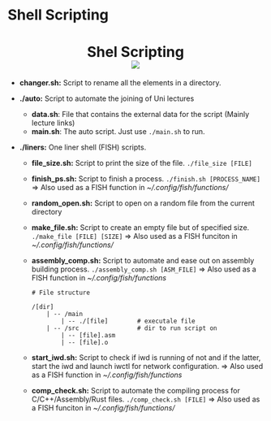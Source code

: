 # Shell Scripting

<h1 id="header" align="center">
    Shel Scripting
    <div id="badges">
        <img src="https://img.shields.io/github/last-commit/BugReportOnWeb/shell-scripting" />
    </div>
</h1>

* **changer.sh:** Script to rename all the elements in a directory.

* **./auto:** Script to automate the joining of Uni lectures
    * **data.sh**: File that contains the external data for the script (Mainly lecture links)
    * **main.sh**: The auto script. Just use `./main.sh` to run.

* **./liners:** One liner shell (FISH) scripts.
    * **file_size.sh:** Script to print the size of the file. `./file_size [FILE]`

    * **finish_ps.sh:** Script to finish a process. `./finish.sh [PROCESS_NAME]` => Also used as a FISH function in _~/.config/fish/functions/_

    * **random_open.sh:** Script to open on a random file from the current directory

    * **make_file.sh:** Script to create an empty file but of specified size. `./make_file [FILE] [SIZE]` => Also used as a FISH funciton in _~/.config/fish/functions/_

    * **assembly_comp.sh:** Script to automate and ease out on assembly building process. `./assembly_comp.sh [ASM_FILE]` => Also used as a FISH function in _~/.config/fish/functions_ 
        ```
        # File structure

        /[dir]
            | -- /main
                | -- ./[file]        # executale file
            | -- /src                # dir to run script on
                | -- [file].asm
                | -- [file].o
        ```
        
    * **start_iwd.sh:** Script to check if iwd is running of not and if the latter, start the iwd and launch iwctl for network configuration. => Also used as a FISH function in _~/.config/fish/functions_

    * **comp_check.sh:** Script to automate the compiling process for C/C++/Assembly/Rust files. `./comp_check.sh [FILE]` => Also used as a FISH funciton in _~/.config/fish/functions/_
